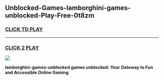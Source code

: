 
## Unblocked-Games-lamborghini-games-unblocked-Play-Free-0t8zm
<h3>
<a href="https://premium76.site?title=lamborghini-games-unblocked&ref=20A">CLICK TO PLAY</a></h3>
<hr>

<h3>
<a href="https://premium76.site?title=lamborghini-games-unblocked&ref=20A">CLICK 2 PLAY</a>
  
</h3>

<a href="https://premium76.site?title=lamborghini-games-unblocked&ref=20A"><img src="https://clearcache.store/games.png"></a>


**lamborghini-games-unblocked games unblocked: Your Gateway to Fun and Accessible Online Gaming**
